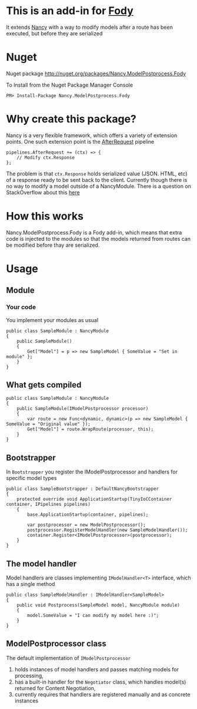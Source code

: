 # This is an add-in for [Fody](https://github.com/Fody/Fody/) 

It extends [Nancy](https://github.com/NancyFx/Nancy/) with a way to modify models after a route has been executed, but before they are serialized

# Nuget

Nuget package http://nuget.org/packages/Nancy.ModelPostprocess.Fody

To Install from the Nuget Package Manager Console 
    
    PM> Install-Package Nancy.ModelPostprocess.Fody
	
# Why create this package?
	
Nancy is a very flexible framework, which offers a variety of extension points. 
One such extension point is the [AfterRequest](https://github.com/NancyFx/Nancy/wiki/The-Application-Before%2C-After-and-OnError-pipelines) pipeline

	pipelines.AfterRequest += (ctx) => {
		// Modify ctx.Response
	};
	
The problem is that `ctx.Response` holds serialized value (JSON. HTML, etc) of a response ready to be sent back to the client. Currently though there is no way to modify a model outside of a NancyModule. There is a question on StackOverflow about this [here](http://stackoverflow.com/questions/19095350/nancy-modify-model-in-afterrequest-event)

# How this works

Nancy.ModelPostprocess.Fody is a Fody add-in, which means that extra code is injected to the modules so that the models returned from routes can be modified before thay are serialized. 
	
# Usage

## Module

### Your code

You implement your modules as usual

	public class SampleModule : NancyModule
    {
        public SampleModule()
        {
            Get["Model"] = p => new SampleModel { SomeValue = "Set in module" };
        }
    }

## What gets compiled

	public class SampleModule : NancyModule
    {
        public SampleModule(IModelPostprocessor processor)
        {
			var route = new Func<dynamic, dynamic>(p => new SampleModel { SomeValue = "Original value" });
            Get["Model"] = route.WrapRoute(processor, this);
        }
    }

## Bootstrapper

In `Bootstrapper` you register the IModelPostprocessor and handlers for specific model types

	public class SampleBootstrapper : DefaultNancyBootstrapper
    {
        protected override void ApplicationStartup(TinyIoCContainer container, IPipelines pipelines)
        {
            base.ApplicationStartup(container, pipelines);

            var postprocessor = new ModelPostprocessor();
            postprocessor.RegisterModelHandler(new SampleModelHandler());
            container.Register<IModelPostprocessor>(postprocessor);
        }
    }
	
## The model handler

Model handlers are classes implementing `IModelHandler<T>` interface, which has a single method

	public class SampleModelHandler : IModelHandler<SampleModel>
    {
        public void Postprocess(SampleModel model, NancyModule module)
        {
            model.SomeValue = "I can modify my model here :)";
        }
    }
	
## ModelPostprocessor class

The default implementation of `IModelPostprocessor` 

1. holds instances of model handlers and passes matching models for processing,
2. has a built-in handler for the `Negotiator` class, which handles model(s) returned for Content Negotiation,
3. currently requires that handlers are registered manually and as concrete instances
